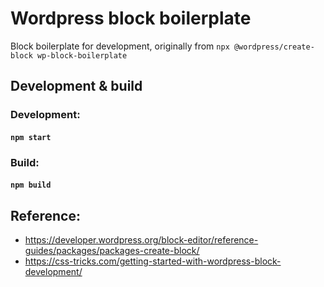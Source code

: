 # Wordpress block boilerplate

Block boilerplate for development, originally from `npx @wordpress/create-block wp-block-boilerplate`

## Development & build

### Development:

#### `npm start`

### Build:

#### `npm build`

## Reference:

- https://developer.wordpress.org/block-editor/reference-guides/packages/packages-create-block/
- https://css-tricks.com/getting-started-with-wordpress-block-development/